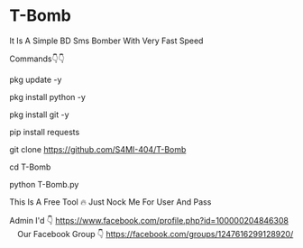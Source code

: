# T-Bomb
It Is A Simple BD Sms Bomber With Very Fast Speed
⠀
⠀

Commands👇👇

pkg update -y

pkg install python -y

pkg install git -y

pip install requests

git clone https://github.com/S4MI-404/T-Bomb

cd T-Bomb

python T-Bomb.py
⠀
⠀

This Is A Free Tool 🔥
Just Nock Me For User And Pass



Admin I'd 👇
https://www.facebook.com/profile.php?id=100000204846308
 ⠀
Our Facebook Group 👇
https://facebook.com/groups/1247616299128920/
